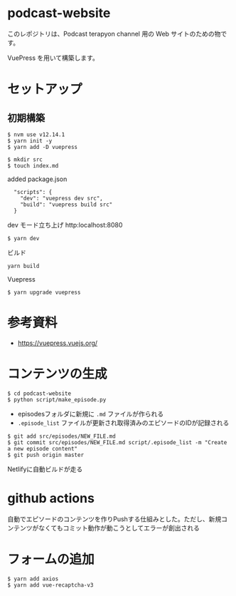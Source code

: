 # podcast-website

このレポジトリは、Podcast terapyon channel 用の Web サイトのための物です。

VuePress を用いて構築します。

# セットアップ

## 初期構築

```
$ nvm use v12.14.1
$ yarn init -y
$ yarn add -D vuepress
```

```
$ mkdir src
$ touch index.md
```

added package.json

```
  "scripts": {
    "dev": "vuepress dev src",
    "build": "vuepress build src"
  }
```

dev モード立ち上げ
http:localhost:8080

```
$ yarn dev
```

ビルド

```
yarn build
```

Vuepress

```
$ yarn upgrade vuepress
```

# 参考資料

- https://vuepress.vuejs.org/


# コンテンツの生成

```
$ cd podcast-website
$ python script/make_episode.py
```

- episodesフォルダに新規に `.md` ファイルが作られる
- `.episode_list` ファイルが更新され取得済みのエピソードのIDが記録される

```
$ git add src/episodes/NEW_FILE.md
$ git commit src/episodes/NEW_FILE.md script/.episode_list -m "Create a new episode content"
$ git push origin master
```

Netlifyに自動ビルドが走る


# github actions

自動でエピソードのコンテンツを作りPushする仕組みとした。ただし、新規コンテンツがなくてもコミット動作が動こうとしてエラーが創出される


# フォームの追加

```
$ yarn add axios
$ yarn add vue-recaptcha-v3
```


